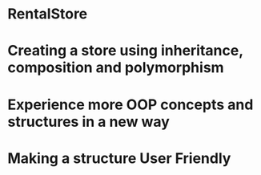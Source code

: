 # RentalStore
# Creating a store using inheritance, composition and polymorphism
# Experience more OOP concepts and structures in a new way
# Making a structure User Friendly


